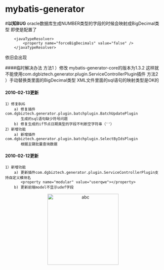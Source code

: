 # mybatis-generator

#**以知BUG**
oracle数据库生成NUMBER类型的字段的时候会映射成BigDecimal类型
即使是配置了

```
    <javaTypeResolver> 
        <property name="forceBigDecimals" value="false" />  
    </javaTypeResolver>
```
依旧会出现

####临时解决办法
    方法1  ）修改  mybatis-generator-core的版本为1.3.2
            这样就不能使用com.dgbiztech.generator.plugin.ServiceControllerPlugin插件
    方法2  ）手动替换类里面的BigDecimal类型
            XML文件里面的sql语句的映射类型是OK的
        

#### 2010-02-13更新
    1）修复BUG
        a) 修复插件com.dgbiztech.generator.plugin.batchplugin.BatchUpdatePlugin
           生成的sql语句缺少符号问题
        b) 修复生成的if节点日期类型的字段不判断空字符串（''）
    2）新增功能
        a) 新增插件com.dgbiztech.generator.plugin.batchplugin.SelectByIdsPlugin
           根据主键批量查询数据
#### 2010-02-12更新
    1）新增功能
        a) 更新插件com.dgbiztech.generator.plugin.ServiceControllerPlugin支持自定义模块名
           <property name="modular" value="userqwe"></property>
        b) 更新前端model不显示udef字段
        
<div align=center><img alt="abc" width="230" height="230" class="avatar width-full avatar-before-user-status" src="https://avatars1.githubusercontent.com/u/29689362?s=460&amp;v=4"></div>        

